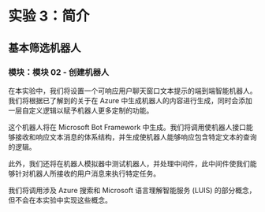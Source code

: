 ﻿---
lab:
    title: '实验 3：简介'
    module: '模块 2:创建机器人'
---

# 实验 3：简介

## 基本筛选机器人

### 模块：模块 02 - 创建机器人

在本实验中，我们将设置一个可响应用户聊天窗口文本提示的端到端智能机器人。我们将根据已了解到的关于在 Azure 中生成机器人的内容进行生成，同时会添加一层自定义逻辑以赋予机器人更多定制的功能。

这个机器人将在 Microsoft Bot Framework 中生成。我们将调用使机器人接口能够接收和响应文本消息的体系结构，并生成使机器人能够响应包含特定文本的查询的逻辑。

此外，我们还将在机器人模拟器中测试机器人，并处理中间件，此中间件使我们能够针对机器人所接收的用户消息来执行特定任务。

我们将调用涉及 Azure 搜索和 Microsoft 语言理解智能服务 (LUIS) 的部分概念，但不会在本实验中实现这些概念。